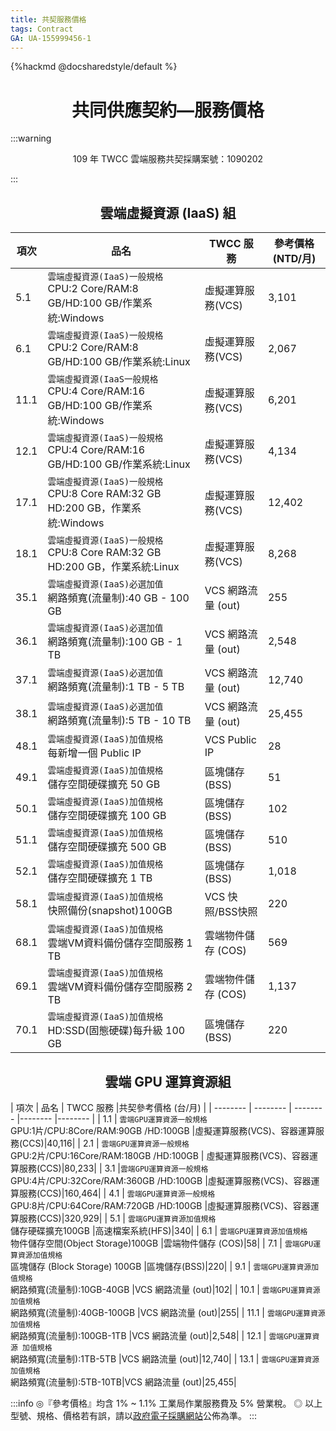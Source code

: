 ```yaml
---
title: 共契服務價格
tags: Contract
GA: UA-155999456-1
---
```


{%hackmd @docsharedstyle/default %}

<center> <h1> 共同供應契約—服務價格 </h1> </center>

:::warning
<p style="text-align:center;">109 年 TWCC 雲端服務共契採購案號：1090202</p>
:::


<center> <h2> 雲端虛擬資源 (IaaS) 組</h2> </center>


| 項次 | 品名 | TWCC 服務 | 參考價格 (NTD/月)  |
| -------- | -------- |-------- |-------- |
| 5.1    | `雲端虛擬資源(IaaS)一般規格`<br>CPU:2 Core/RAM:8 GB/HD:100 GB/作業系統:Windows    |虛擬運算服務(VCS)|3,101 |
| 6.1     | `雲端虛擬資源(IaaS)一般規格`<br>CPU:2 Core/RAM:8 GB/HD:100 GB/作業系統:Linux    |虛擬運算服務(VCS)|2,067|
|11.1     | `雲端虛擬資源(IaaS一般規格`<br>CPU:4 Core/RAM:16 GB/HD:100 GB/作業系統:Windows    |虛擬運算服務(VCS)|6,201|
| 12.1     | `雲端虛擬資源(IaaS)一般規格`<br>CPU:4 Core/RAM:16 GB/HD:100 GB/作業系統:Linux     |虛擬運算服務(VCS)|4,134|
| 17.1     | `雲端虛擬資源(IaaS)一般規格`<br>CPU:8 Core RAM:32 GB HD:200 GB，作業系統:Windows    |虛擬運算服務(VCS)|12,402|
| 18.1     | `雲端虛擬資源(IaaS)一般規格`<br>CPU:8 Core RAM:32 GB HD:200 GB，作業系統:Linux     |虛擬運算服務(VCS)|8,268|
 | 35.1     | `雲端虛擬資源(IaaS)必選加值`<br>網路頻寬(流量制):40 GB - 100 GB     |VCS 網路流量 (out)|255|
| 36.1     | `雲端虛擬資源(IaaS)必選加值`<br>網路頻寬(流量制):100 GB - 1 TB     |VCS 網路流量 (out)|2,548|
| 37.1     | `雲端虛擬資源(IaaS)必選加值`<br>網路頻寬(流量制):1 TB - 5 TB     |VCS 網路流量 (out)|12,740|
| 38.1     | `雲端虛擬資源(IaaS)必選加值`<br>網路頻寬(流量制):5 TB - 10 TB     |VCS 網路流量 (out)|25,455|
| 48.1     | `雲端虛擬資源(IaaS)加值規格`<br>每新增一個 Public IP     |VCS Public IP|28|
 | 49.1     | `雲端虛擬資源(IaaS)加值規格`<br>儲存空間硬碟擴充 50 GB    |區塊儲存(BSS)|51|
 | 50.1     | `雲端虛擬資源(IaaS)加值規格`<br>儲存空間硬碟擴充 100 GB     |區塊儲存(BSS)|102|
 | 51.1     | `雲端虛擬資源(IaaS)加值規格`<br>儲存空間硬碟擴充 500 GB     |區塊儲存(BSS)|510|
| 52.1    | `雲端虛擬資源(IaaS)加值規格`<br>儲存空間硬碟擴充 1 TB     |區塊儲存(BSS)|1,018|
 | 58.1     | `雲端虛擬資源(IaaS)加值規格`<br>快照備份(snapshot)100GB    |VCS 快照/BSS快照|220|
| 68.1     | `雲端虛擬資源(IaaS)加值規格`<br>雲端VM資料備份儲存空間服務 1 TB    |雲端物件儲存 (COS)|569|
| 69.1    | `雲端虛擬資源(IaaS)加值規格`<br>雲端VM資料備份儲存空間服務 2 TB     |雲端物件儲存 (COS)|1,137|
 | 70.1     | `雲端虛擬資源(IaaS)加值規格`<br>HD:SSD(固態硬碟)每升級 100 GB     |區塊儲存(BSS)|220|

<center> <h2> 雲端 GPU 運算資源組 </h2> </center>

| 項次 | 品名 | TWCC 服務 |共契參考價格 (台/月)  |
| -------- | -------- | -------- |-------- |-------- |
| 1.1    | `雲端GPU運算資源一般規格`<br>GPU:1片/CPU:8Core/RAM:90GB /HD:100GB      |虛擬運算服務(VCS)、容器運算服務(CCS)|40,116|
| 2.1      | `雲端GPU運算資源一般規格`<br>GPU:2片/CPU:16Core/RAM:180GB /HD:100GB |   虛擬運算服務(VCS)、容器運算服務(CCS)|80,233|
| 3.1      |`雲端GPU運算資源一般規格`<br>GPU:4片/CPU:32Core/RAM:360GB /HD:100GB      |虛擬運算服務(VCS)、容器運算服務(CCS)|160,464|
| 4.1     | `雲端GPU運算資源一般規格`<br>GPU:8片/CPU:64Core/RAM:720GB /HD:100GB      |虛擬運算服務(VCS)、容器運算服務(CCS)|320,929|
| 5.1      | `雲端GPU運算資源加值規格`<br>儲存硬碟擴充100GB     |高速檔案系統(HFS)|340|
| 6.1      | `雲端GPU運算資源加值規格`<br>物件儲存空間(Object Storage)100GB     |雲端物件儲存 (COS)|58|
| 7.1      | `雲端GPU運算資源加值規格`<br>區塊儲存 (Block Storage) 100GB     |區塊儲存(BSS)|220|
| 9.1      | `雲端GPU運算資源加值規格`<br>網路頻寬(流量制):10GB-40GB     |VCS 網路流量 (out)|102|
 | 10.1      | `雲端GPU運算資源加值規格`<br>網路頻寬(流量制):40GB-100GB     |VCS 網路流量 (out)|255|
 | 11.1      | `雲端GPU運算資源加值規格`<br>網路頻寬(流量制):100GB-1TB     |VCS 網路流量 (out)|2,548|
| 12.1      | `雲端GPU運算資源 加值規格`<br>網路頻寬(流量制):1TB-5TB     |VCS 網路流量 (out)|12,740|
| 13.1      | `雲端GPU運算資源加值規格`<br>網路頻寬(流量制):5TB-10TB|VCS 網路流量 (out)|25,455|

:::info
◎『參考價格』均含 1% ~ 1.1% 工業局作業服務費及 5% 營業稅。
◎ 以上型號、規格、價格若有誤，請以[政府電子採購網站](https://web.pcc.gov.tw/pishtml/pisindex.html)公佈為準。
:::